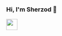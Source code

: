 ### Hi, I'm Sherzod 👋  
<a href="https://instagram.com/sherzodbekk01/"><img src="https://encrypted-tbn0.gstatic.com/images?q=tbn:ANd9GcSzjnT2a9ferpDbLwq5W5mFqcCrVPc_b9PSMv4AdC0QgQ&s" width="30px"></a>

<!--
**sherzodbekk01/sherzodbekk01** is a ✨ _special_ ✨ repository because its `README.md` (this file) appears on your GitHub profile.

Here are some ideas to get you started:

- 🔭 I’m currently working on ...
- 🌱 I’m currently learning ...
- 👯 I’m looking to collaborate on ...
- 🤔 I’m looking for help with ...
- 💬 Ask me about ...
- 📫 How to reach me: ...
- 😄 Pronouns: ...
- ⚡ Fun fact: ...
-->

